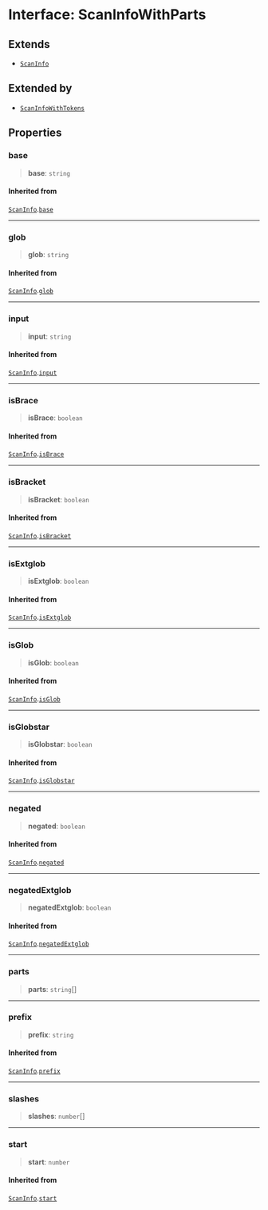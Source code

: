 # Interface: ScanInfoWithParts

## Extends

- [`ScanInfo`](ScanInfo.md)

## Extended by

- [`ScanInfoWithTokens`](ScanInfoWithTokens.md)

## Properties

### base

> **base**: `string`

#### Inherited from

[`ScanInfo`](ScanInfo.md).[`base`](ScanInfo.md#base)

---

### glob

> **glob**: `string`

#### Inherited from

[`ScanInfo`](ScanInfo.md).[`glob`](ScanInfo.md#glob)

---

### input

> **input**: `string`

#### Inherited from

[`ScanInfo`](ScanInfo.md).[`input`](ScanInfo.md#input)

---

### isBrace

> **isBrace**: `boolean`

#### Inherited from

[`ScanInfo`](ScanInfo.md).[`isBrace`](ScanInfo.md#isbrace)

---

### isBracket

> **isBracket**: `boolean`

#### Inherited from

[`ScanInfo`](ScanInfo.md).[`isBracket`](ScanInfo.md#isbracket)

---

### isExtglob

> **isExtglob**: `boolean`

#### Inherited from

[`ScanInfo`](ScanInfo.md).[`isExtglob`](ScanInfo.md#isextglob)

---

### isGlob

> **isGlob**: `boolean`

#### Inherited from

[`ScanInfo`](ScanInfo.md).[`isGlob`](ScanInfo.md#isglob)

---

### isGlobstar

> **isGlobstar**: `boolean`

#### Inherited from

[`ScanInfo`](ScanInfo.md).[`isGlobstar`](ScanInfo.md#isglobstar)

---

### negated

> **negated**: `boolean`

#### Inherited from

[`ScanInfo`](ScanInfo.md).[`negated`](ScanInfo.md#negated)

---

### negatedExtglob

> **negatedExtglob**: `boolean`

#### Inherited from

[`ScanInfo`](ScanInfo.md).[`negatedExtglob`](ScanInfo.md#negatedextglob)

---

### parts

> **parts**: `string`[]

---

### prefix

> **prefix**: `string`

#### Inherited from

[`ScanInfo`](ScanInfo.md).[`prefix`](ScanInfo.md#prefix)

---

### slashes

> **slashes**: `number`[]

---

### start

> **start**: `number`

#### Inherited from

[`ScanInfo`](ScanInfo.md).[`start`](ScanInfo.md#start)
